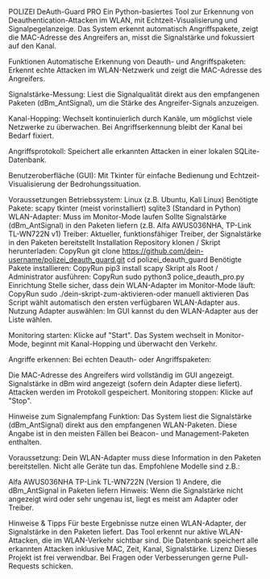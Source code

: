 POLIZEI DeAuth-Guard PRO
Ein Python-basiertes Tool zur Erkennung von Deauthentication-Attacken im WLAN, mit Echtzeit-Visualisierung und Signalpegelanzeige. Das System erkennt automatisch Angriffspakete, zeigt die MAC-Adresse des Angreifers an, misst die Signalstärke und fokussiert auf den Kanal.

Funktionen
Automatische Erkennung von Deauth- und Angriffspaketen:
Erkennt echte Attacken im WLAN-Netzwerk und zeigt die MAC-Adresse des Angreifers.

Signalstärke-Messung:
Liest die Signalqualität direkt aus den empfangenen Paketen (dBm_AntSignal), um die Stärke des Angreifer-Signals anzuzeigen.

Kanal-Hopping:
Wechselt kontinuierlich durch Kanäle, um möglichst viele Netzwerke zu überwachen. Bei Angriffserkennung bleibt der Kanal bei Bedarf fixiert.

Angriffsprotokoll:
Speichert alle erkannten Attacken in einer lokalen SQLite-Datenbank.

Benutzeroberfläche (GUI):
Mit Tkinter für einfache Bedienung und Echtzeit-Visualisierung der Bedrohungssituation.

Voraussetzungen
Betriebssystem: Linux (z.B. Ubuntu, Kali Linux)
Benötigte Pakete:
scapy
tkinter (meist vorinstalliert)
sqlite3 (Standard in Python)
WLAN-Adapter:
Muss im Monitor-Mode laufen
Sollte Signalstärke (dBm_AntSignal) in den Paketen liefern (z.B. Alfa AWUS036NHA, TP-Link TL-WN722N v1)
Treiber:
Aktueller, funktionsfähiger Treiber, der Signalstärke in den Paketen bereitstellt
Installation
Repository klonen / Skript herunterladen:
CopyRun
git clone https://github.com/dein-username/polizei_deauth_guard.git
cd polizei_deauth_guard
Benötigte Pakete installieren:
CopyRun
pip3 install scapy
Skript als Root / Administrator ausführen:
CopyRun
sudo python3 police_deauth_pro.py
Einrichtung
Stelle sicher, dass dein WLAN-Adapter im Monitor-Mode läuft:
CopyRun
sudo ./dein-skript-zum-aktivieren-oder manuell aktivieren
Das Script wählt automatisch den ersten verfügbaren WLAN-Adapter aus.
Nutzung
Adapter auswählen:
Im GUI kannst du den WLAN-Adapter aus der Liste wählen.

Monitoring starten:
Klicke auf "Start". Das System wechselt in Monitor-Mode, beginnt mit Kanal-Hopping und überwacht den Verkehr.

Angriffe erkennen:
Bei echten Deauth- oder Angriffspaketen:

Die MAC-Adresse des Angreifers wird vollständig im GUI angezeigt.
Signalstärke in dBm wird angezeigt (sofern dein Adapter diese liefert).
Attacken werden im Protokoll gespeichert.
Monitoring stoppen:
Klicke auf "Stop".

Hinweise zum Signalempfang
Funktion:
Das System liest die Signalstärke (dBm_AntSignal) direkt aus den empfangenen WLAN-Paketen. Diese Angabe ist in den meisten Fällen bei Beacon- und Management-Paketen enthalten.

Voraussetzung:
Dein WLAN-Adapter muss diese Information in den Paketen bereitstellen. Nicht alle Geräte tun das. Empfohlene Modelle sind z.B.:

Alfa AWUS036NHA
TP-Link TL-WN722N (Version 1)
Andere, die dBm_AntSignal in Paketen liefern
Hinweis:
Wenn die Signalstärke nicht angezeigt wird oder sehr ungenau ist, liegt es meist am Adapter oder Treiber.

Hinweise & Tipps
Für beste Ergebnisse nutze einen WLAN-Adapter, der Signalstärke in den Paketen liefert.
Das Tool erkennt nur aktive WLAN-Attacken, die im WLAN-Verkehr sichtbar sind.
Die Datenbank speichert alle erkannten Attacken inklusive MAC, Zeit, Kanal, Signalstärke.
Lizenz
Dieses Projekt ist frei verwendbar. Bei Fragen oder Verbesserungen gerne Pull-Requests schicken.

